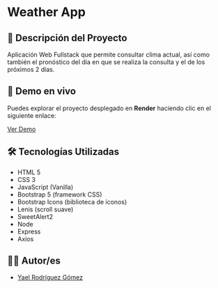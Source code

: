 # Weather App

## 📘 Descripción del Proyecto

Aplicación Web Fullstack que permite consultar clima actual, así como también el pronóstico del día en que se realiza la consulta y el de los próximos 2 días.

## 🚀 Demo en vivo

Puedes explorar el proyecto desplegado en **Render** haciendo clic en el siguiente enlace:

[Ver Demo](https://weather-app-qk0t.onrender.com/)

## 🛠️ Tecnologías Utilizadas

- HTML 5
- CSS 3
- JavaScript (Vanilla)
- Bootstrap 5 (framework CSS)
- Bootstrap Icons (biblioteca de íconos)
- Lenis (scroll suave)
- SweetAlert2
- Node
- Express
- Axios

## 🧑‍💻 Autor/es

- [Yael Rodríguez Gómez](https://github.com/RoggiDev)
